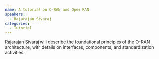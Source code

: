 ```yaml
---
name: A tutorial on O-RAN and Open RAN
speakers:
  - Rajarajan Sivaraj
categories:
  - Tutorial
---
```


Rajarajan Sivaraj will describe the foundational principles of the O-RAN architecture, with details on interfaces, components, and standardization activities.